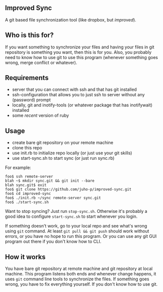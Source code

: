 Improved Sync
-------------

A git based file synchronization tool (like dropbox, but *improved*).

Who is this for?
----------------

If you want something to synchronize your files and having your files in git
repository is something you want, then this is for you. Also, you probably need
to know how to use git to use this program (whenever something goes wrong,
merge conflict or whatever).

Requirements
------------

* server that you can connect with ssh and that has git installed
* ssh-configuration that allows you to just ssh to server without any (password) prompt
* locally, git and inotify-tools (or whatever package that has inotifywait) installed
* some *recent* version of ruby

Usage
-----

* create bare git repository on your remote machine
* clone this repo
* use init.rb to initialize repo locally (or just use your git skills)
* use start-sync.sh to start sync (or just run sync.rb)

For example:

    foo$ ssh remote-server
    blah ~$ mkdir sync.git && git init --bare
    blah sync.git$ exit
    foo$ git clone https://github.com/juho-p/improved-sync.git
    foo$ cd improved-sync
    foo$ ./init.rb ~/sync remote-server sync.git
    foo$ ./start-sync.sh

Want to stop syncing? Just run `stop-sync.sh`. Otherwise it's probably a good
idea to configure `start-sync.sh` to start whenever you login.

If something doesn't work, go to your local repo and see what's wrong using
`git` command. At least `git pull && git push` should work without errors, or
you have no hope to run this program. Or you can use any git GUI program out
there if you don't know how to CLI.

How it works
------------

You have bare git repository at remote machine and git repository at local machine. This program listens both ends and whenever change happens, it uses `git` command line tools to synchronize the files. If something goes wrong, you have to fix everything yourself. If you don't know how to use git.
